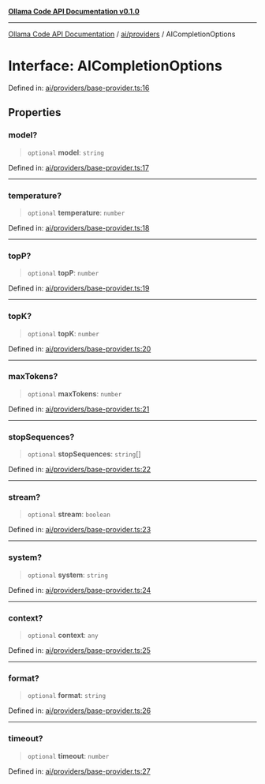 [**Ollama Code API Documentation v0.1.0**](../../../README.md)

***

[Ollama Code API Documentation](../../../modules.md) / [ai/providers](../README.md) / AICompletionOptions

# Interface: AICompletionOptions

Defined in: [ai/providers/base-provider.ts:16](https://github.com/erichchampion/ollama-code/blob/ab39001f5b20eb752663d221d744e3f01c2bdae9/ollama-code/src/ai/providers/base-provider.ts#L16)

## Properties

### model?

> `optional` **model**: `string`

Defined in: [ai/providers/base-provider.ts:17](https://github.com/erichchampion/ollama-code/blob/ab39001f5b20eb752663d221d744e3f01c2bdae9/ollama-code/src/ai/providers/base-provider.ts#L17)

***

### temperature?

> `optional` **temperature**: `number`

Defined in: [ai/providers/base-provider.ts:18](https://github.com/erichchampion/ollama-code/blob/ab39001f5b20eb752663d221d744e3f01c2bdae9/ollama-code/src/ai/providers/base-provider.ts#L18)

***

### topP?

> `optional` **topP**: `number`

Defined in: [ai/providers/base-provider.ts:19](https://github.com/erichchampion/ollama-code/blob/ab39001f5b20eb752663d221d744e3f01c2bdae9/ollama-code/src/ai/providers/base-provider.ts#L19)

***

### topK?

> `optional` **topK**: `number`

Defined in: [ai/providers/base-provider.ts:20](https://github.com/erichchampion/ollama-code/blob/ab39001f5b20eb752663d221d744e3f01c2bdae9/ollama-code/src/ai/providers/base-provider.ts#L20)

***

### maxTokens?

> `optional` **maxTokens**: `number`

Defined in: [ai/providers/base-provider.ts:21](https://github.com/erichchampion/ollama-code/blob/ab39001f5b20eb752663d221d744e3f01c2bdae9/ollama-code/src/ai/providers/base-provider.ts#L21)

***

### stopSequences?

> `optional` **stopSequences**: `string`[]

Defined in: [ai/providers/base-provider.ts:22](https://github.com/erichchampion/ollama-code/blob/ab39001f5b20eb752663d221d744e3f01c2bdae9/ollama-code/src/ai/providers/base-provider.ts#L22)

***

### stream?

> `optional` **stream**: `boolean`

Defined in: [ai/providers/base-provider.ts:23](https://github.com/erichchampion/ollama-code/blob/ab39001f5b20eb752663d221d744e3f01c2bdae9/ollama-code/src/ai/providers/base-provider.ts#L23)

***

### system?

> `optional` **system**: `string`

Defined in: [ai/providers/base-provider.ts:24](https://github.com/erichchampion/ollama-code/blob/ab39001f5b20eb752663d221d744e3f01c2bdae9/ollama-code/src/ai/providers/base-provider.ts#L24)

***

### context?

> `optional` **context**: `any`

Defined in: [ai/providers/base-provider.ts:25](https://github.com/erichchampion/ollama-code/blob/ab39001f5b20eb752663d221d744e3f01c2bdae9/ollama-code/src/ai/providers/base-provider.ts#L25)

***

### format?

> `optional` **format**: `string`

Defined in: [ai/providers/base-provider.ts:26](https://github.com/erichchampion/ollama-code/blob/ab39001f5b20eb752663d221d744e3f01c2bdae9/ollama-code/src/ai/providers/base-provider.ts#L26)

***

### timeout?

> `optional` **timeout**: `number`

Defined in: [ai/providers/base-provider.ts:27](https://github.com/erichchampion/ollama-code/blob/ab39001f5b20eb752663d221d744e3f01c2bdae9/ollama-code/src/ai/providers/base-provider.ts#L27)
